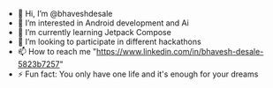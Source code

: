 - 👋 Hi, I’m @bhaveshdesale
- 👀 I’m interested in Android development and Ai 
- 🌱 I’m currently learning Jetpack Compose
- 💞️ I’m looking to participate in different hackathons
- 📫 How to reach me "https://www.linkedin.com/in/bhavesh-desale-5823b7257"
- ⚡ Fun fact: You only have one life and it's enough for your dreams

<!---
bhaveshdesale/bhaveshdesale is a ✨ special ✨ repository because its `README.md` (this file) appears on your GitHub profile.
You can click the Preview link to take a look at your changes.
--->
